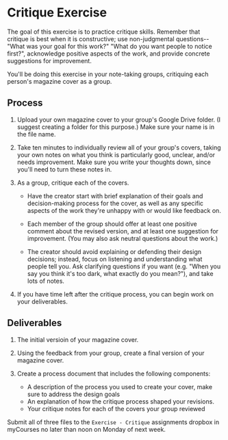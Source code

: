 # Critique Exercise

The goal of this exercise is to practice critique skills. Remember that critique is best when it is constructive; use non-judgmental questions--"What was your goal for this work?" "What do you want people to notice first?", acknowledge positive aspects of the work, and provide concrete suggestions for improvement.

You'll be doing this exercise in your note-taking groups, critiquing each person's magazine cover as a group.

## Process

1.  Upload your own magazine cover to your group's Google Drive folder. (I suggest creating a folder for this purpose.) Make sure your name is in the file name.

2.  Take ten minutes to individually review all of your group's covers, taking your own notes on what you think is particularly good, unclear, and/or needs improvement. Make sure you write your thoughts down, since you'll need to turn these notes in.

3.  As a group, critique each of the covers.

    -   Have the creator start with brief explanation of their goals and decision-making process for the cover, as well as any specific aspects of the work they're unhappy with or would like feedback on.

    -   Each member of the group should offer at least one positive comment about the revised version, and at least one suggestion for improvement. (You may also ask neutral questions about the work.)

    -   The creator should avoid explaining or defending their design decisions; instead, focus on listening and understanding what people tell you. Ask clarifying questions if you want (e.g. "When you say you think it's too dark, what exactly do you mean?"), and take lots of notes.

4.  If you have time left after the critique process, you can begin work on your deliverables.

## Deliverables

1.  The initial versioin of your magazine cover.

2.  Using the feedback from your group, create a final version of your magazine cover.

3.  Create a process document that includes the following components:

    -   A description of the process you used to create your cover, make sure to address the design goals
    -   An explanation of how the critique process shaped your revisions.
    -   Your critique notes for each of the covers your group reviewed

Submit all of three files to the `Exercise - Critique` assignments dropbox in myCourses no later than noon on Monday of next week.
